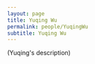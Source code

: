 ```yaml
---
layout: page
title: Yuqing Wu
permalink: people/YuqingWu
subtitle: Yuqing Wu
---
```

(Yuqing's description)
